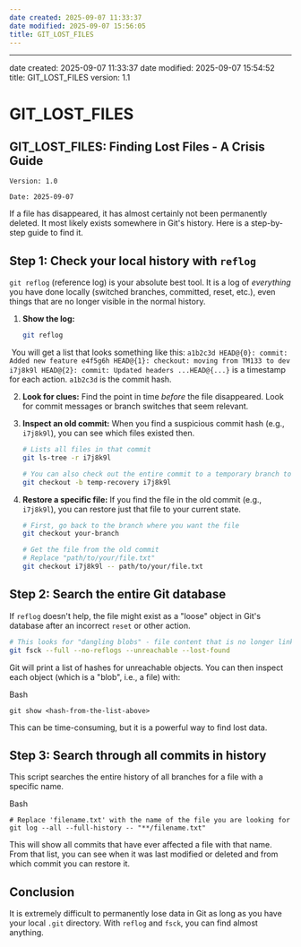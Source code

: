 ```yaml
---
date created: 2025-09-07 11:33:37
date modified: 2025-09-07 15:56:05
title: GIT_LOST_FILES
---
```


---
date created: 2025-09-07 11:33:37
date modified: 2025-09-07 15:54:52
title: GIT_LOST_FILES
version: 1.1

# GIT_LOST_FILES
## GIT_LOST_FILES: Finding Lost Files - A Crisis Guide

```
Version: 1.0

Date: 2025-09-07
```

If a file has disappeared, it has almost certainly not been permanently deleted. It most likely exists somewhere in Git's history. Here is a step-by-step guide to find it.

## Step 1: Check your local history with `reflog`

`git reflog` (reference log) is your absolute best tool. It is a log of *everything* you have done locally (switched branches, committed, reset, etc.), even things that are no longer visible in the normal history.

1.  **Show the log:**

    ```bash
    git reflog

​    You will get a list that looks something like this:
    ```
    a1b2c3d HEAD@{0}: commit: Added new feature
    e4f5g6h HEAD@{1}: checkout: moving from TM133 to dev
    i7j8k9l HEAD@{2}: commit: Updated headers
    ...
    ```
​    `HEAD@{...}` is a timestamp for each action. `a1b2c3d` is the commit hash.

2.  **Look for clues:** Find the point in time *before* the file disappeared. Look for commit messages or branch switches that seem relevant.

3.  **Inspect an old commit:** When you find a suspicious commit hash (e.g., `i7j8k9l`), you can see which files existed then.

    ```bash
    # Lists all files in that commit
    git ls-tree -r i7j8k9l

    # You can also check out the entire commit to a temporary branch to see everything
    git checkout -b temp-recovery i7j8k9l
    ```

4.  **Restore a specific file:** If you find the file in the old commit (e.g., `i7j8k9l`), you can restore just that file to your current state.

    ```bash
    # First, go back to the branch where you want the file
    git checkout your-branch
    
    # Get the file from the old commit
    # Replace "path/to/your/file.txt"
    git checkout i7j8k9l -- path/to/your/file.txt
    ```

## Step 2: Search the entire Git database

If `reflog` doesn't help, the file might exist as a "loose" object in Git's database after an incorrect `reset` or other action.

```bash
# This looks for "dangling blobs" - file content that is no longer linked to a commit
git fsck --full --no-reflogs --unreachable --lost-found
```

Git will print a list of hashes for unreachable objects. You can then inspect each object (which is a "blob", i.e., a file) with:

Bash

```
git show <hash-from-the-list-above>
```

This can be time-consuming, but it is a powerful way to find lost data.



## Step 3: Search through all commits in history



This script searches the entire history of all branches for a file with a specific name.

Bash

```
# Replace 'filename.txt' with the name of the file you are looking for
git log --all --full-history -- "**/filename.txt"
```

This will show all commits that have ever affected a file with that name. From that list, you can see when it was last modified or deleted and from which commit you can restore it.



## Conclusion

It is extremely difficult to permanently lose data in Git as long as you have your local `.git` directory. With `reflog` and `fsck`, you can find almost anything.
